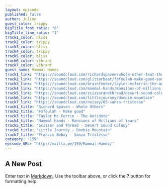 ```yaml
---
layout: episode
published: false
author: Julien
guest_color: trippy
bigTitle_font_ratio: "6"
bigTitle_line_ratio: "1"
track1_color: bliss
track2_color: trippy
track3_color: bliss
track4_color: trippy
track5_color: bliss
track6_color: vibrant
track7_color: vibrant
guest_name: Mammal Hands
track1_link: "https://soundcloud.com/richardspaven/whole-other-feat-the-hics"
track2_link: "https://soundcloud.com/glitterbeat/fofoulah-make-good-soumala"
track3_link: "https://soundcloud.com/brainfeeder/taylor-mcferrin-the-antidote"
track4_link: "https://soundcloud.com/mammal-hands/mansions-of-millions-of-years"
track5_link: "https://soundcloud.com/scissorandthread/desert-sound-colony-the-way"
track6_link: "https://soundcloud.com/littlejourney/doobie-mountain"
track7_link: "https://soundcloud.com/noisey/03-sanza-tristesse"
track1_title: "Richard Spaven - Whole Others"
track2_title: "Fofoulah - Make good"
track3_title: "Taylor Mc Ferrin - The Antidote"
track4_title: "Mammal Hands - Mansions of Millions of Years"
track5_title: "Scissor and Thread - Desert Sound Colony"
track6_title: "Little Journey - Doobie Mountain"
track7_title: "Francis Bebay - Sanza Tristesse"
category: "159"
episode_URL: "http://mailta.pe/159/Mammal-Hands/"
---
```


## A New Post

Enter text in [Markdown](http://daringfireball.net/projects/markdown/). Use the toolbar above, or click the **?** button for formatting help.
